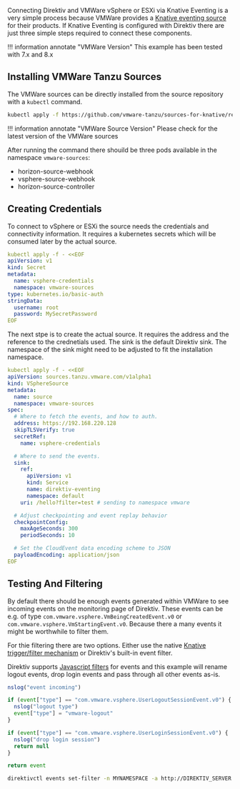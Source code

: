 Connecting Direktiv and VMWare vSphere or ESXi via Knative Eventing is a very simple process because VMWare provides a [Knative eventing source](https://github.com/vmware-tanzu/sources-for-knative) for their products. If Knative Eventing is configured with Direktiv there are just three simple steps required to connect these components.  

!!! information annotate "VMWare Version"
    This example has been tested with 7.x and 8.x


## Installing VMWare Tanzu Sources

The VMWare sources can be directly installed from the source repository with a `kubectl` command.

```bash title="Apply Tanzu Source"
kubectl apply -f https://github.com/vmware-tanzu/sources-for-knative/releases/download/v0.36.3/release.yaml
```

!!! information annotate "VMWare Source Version"
    Please check for the latest version of the VMWare sources

After running the command there shouild be three pods available in the namespace `vmware-sources`:

- horizon-source-webhook
- vsphere-source-webhook
- horizon-source-controller


## Creating Credentials

To connect to vSphere or ESXi the source needs the credentials and connectivity information. It requires a kubernetes secrets which will be consumed later by the actual source.

```yaml title="VMWare Secret"
kubectl apply -f - <<EOF
apiVersion: v1
kind: Secret
metadata:
  name: vsphere-credentials
  namespace: vmware-sources
type: kubernetes.io/basic-auth
stringData:
  username: root
  password: MySecretPassword
EOF
```

The next stpe is to create the actual source. It requires the address and the reference to the crednetials used. The sink is the default Direktiv sink. The namespace of the sink might need to be adjusted to fit the installation namespace.


```yaml title="Create Source"
kubectl apply -f - <<EOF
apiVersion: sources.tanzu.vmware.com/v1alpha1
kind: VSphereSource
metadata:
  name: source
  namespace: vmware-sources
spec:
  # Where to fetch the events, and how to auth.
  address: https://192.168.220.128
  skipTLSVerify: true
  secretRef:
    name: vsphere-credentials

  # Where to send the events.
  sink:
    ref:
      apiVersion: v1
      kind: Service
      name: direktiv-eventing
      namespace: default
    uri: /hello?filter=test # sending to namespace vmware

  # Adjust checkpointing and event replay behavior
  checkpointConfig:
    maxAgeSeconds: 300
    periodSeconds: 10

  # Set the CloudEvent data encoding scheme to JSON
  payloadEncoding: application/json
EOF
```

## Testing And Filtering

By default there should be enough events generated within VMWare to see incoming events on the monitoring page of Direktiv. These events can be e.g. of type `com.vmware.vsphere.VmBeingCreatedEvent.v0` or `com.vmware.vsphere.VmStartingEvent.v0`. Because there a many events it might be worthwhile to filter them. 

For thie filtering there are two options. Either use the native [Knative trigger/filter mechanism](https://knative.dev/docs/eventing/triggers/#trigger-filtering) or Direktiv's built-in event filter. 

Direktiv supports [Javascript filters](/events/filter) for events and this example will rename logout events, drop login events and pass through all other events as-is.

```js title="Direktiv Filter"
nslog("event incoming")

if (event["type"] == "com.vmware.vsphere.UserLogoutSessionEvent.v0") {
  nslog("logout type")
  event["type"] = "vmware-logout"
}

if (event["type"] == "com.vmware.vsphere.UserLoginSessionEvent.v0") {
  nslog("drop login session")
  return null
}

return event
```

```sh title="Applying Filter"
direktivctl events set-filter -n MYNAMESPACE -a http://DIREKTIV_SERVER filterName filter.js 
```
